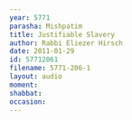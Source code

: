 ```yaml
---
year: 5771
parasha: Mishpatim
title: Justifiable Slavery
author: Rabbi Eliezer Hirsch
date: 2011-01-29
id: 57712061
filename: 5771-206-1
layout: audio
moment: 
shabbat: 
occasion: 
---
```

